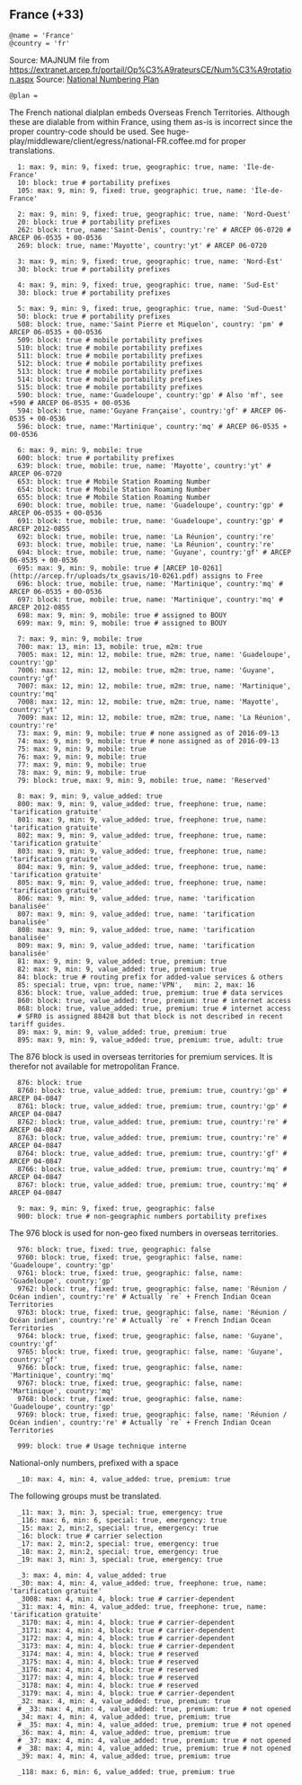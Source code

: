 France (+33)
------------

    @name = 'France'
    @country = 'fr'

Source: MAJNUM file from https://extranet.arcep.fr/portail/Op%C3%A9rateursCE/Num%C3%A9rotation.aspx
Source: [National Numbering Plan](https://www.arcep.fr/uploads/tx_gsavis/18-0881.pdf)

    @plan =

The French national dialplan embeds Overseas French Territories.
Although these are dialable from within France, using them as-is is incorrect since the proper country-code should be used.
See huge-play/middleware/client/egress/national-FR.coffee.md for proper translations.

      1: max: 9, min: 9, fixed: true, geographic: true, name: 'Île-de-France'
      10: block: true # portability prefixes
      105: max: 9, min: 9, fixed: true, geographic: true, name: 'Île-de-France'

      2: max: 9, min: 9, fixed: true, geographic: true, name: 'Nord-Ouest'
      20: block: true # portability prefixes
      262: block: true, name:'Saint-Denis', country:'re' # ARCEP 06-0720 # ARCEP 06-0535 + 00-0536
      269: block: true, name:'Mayotte', country:'yt' # ARCEP 06-0720

      3: max: 9, min: 9, fixed: true, geographic: true, name: 'Nord-Est'
      30: block: true # portability prefixes

      4: max: 9, min: 9, fixed: true, geographic: true, name: 'Sud-Est'
      30: block: true # portability prefixes

      5: max: 9, min: 9, fixed: true, geographic: true, name: 'Sud-Ouest'
      50: block: true # portability prefixes
      508: block: true, name:'Saint Pierre et Miquelon', country: 'pm' # ARCEP 06-0535 + 00-0536
      509: block: true # mobile portability prefixes
      510: block: true # mobile portability prefixes
      511: block: true # mobile portability prefixes
      512: block: true # mobile portability prefixes
      513: block: true # mobile portability prefixes
      514: block: true # mobile portability prefixes
      515: block: true # mobile portability prefixes
      590: block: true, name:'Guadeloupe', country:'gp' # Also 'mf', see +590 # ARCEP 06-0535 + 00-0536
      594: block: true, name:'Guyane Française', country:'gf' # ARCEP 06-0535 + 00-0536
      596: block: true, name:'Martinique', country:'mq' # ARCEP 06-0535 + 00-0536

      6: max: 9, min: 9, mobile: true
      600: block: true # portability prefixes
      639: block: true, mobile: true, name: 'Mayotte', country:'yt' # ARCEP 06-0720
      653: block: true # Mobile Station Roaming Number
      654: block: true # Mobile Station Roaming Number
      655: block: true # Mobile Station Roaming Number
      690: block: true, mobile: true, name: 'Guadeloupe', country:'gp' # ARCEP 06-0535 + 00-0536
      691: block: true, mobile: true, name: 'Guadeloupe', country:'gp' # ARCEP 2012-0855
      692: block: true, mobile: true, name: 'La Réunion', country:'re'
      693: block: true, mobile: true, name: 'La Réunion', country:'re'
      694: block: true, mobile: true, name: 'Guyane', country:'gf' # ARCEP 06-0535 + 00-0536
      695: max: 9, min: 9, mobile: true # [ARCEP 10-0261](http://arcep.fr/uploads/tx_gsavis/10-0261.pdf) assigns to Free
      696: block: true, mobile: true, name: 'Martinique', country:'mq' # ARCEP 06-0535 + 00-0536
      697: block: true, mobile: true, name: 'Martinique', country:'mq' # ARCEP 2012-0855
      698: max: 9, min: 9, mobile: true # assigned to BOUY
      699: max: 9, min: 9, mobile: true # assigned to BOUY

      7: max: 9, min: 9, mobile: true
      700: max: 13, min: 13, mobile: true, m2m: true
      7005: max: 12, min: 12, mobile: true, m2m: true, name: 'Guadeloupe', country:'gp'
      7006: max: 12, min: 12, mobile: true, m2m: true, name: 'Guyane', country:'gf'
      7007: max: 12, min: 12, mobile: true, m2m: true, name: 'Martinique', country:'mq'
      7008: max: 12, min: 12, mobile: true, m2m: true, name: 'Mayotte', country:'yt'
      7009: max: 12, min: 12, mobile: true, m2m: true, name: 'La Réunion', country:'re'
      73: max: 9, min: 9, mobile: true # none assigned as of 2016-09-13
      74: max: 9, min: 9, mobile: true # none assigned as of 2016-09-13
      75: max: 9, min: 9, mobile: true
      76: max: 9, min: 9, mobile: true
      77: max: 9, min: 9, mobile: true
      78: max: 9, min: 9, mobile: true
      79: block: true, max: 9, min: 9, mobile: true, name: 'Reserved'

      8: max: 9, min: 9, value_added: true
      800: max: 9, min: 9, value_added: true, freephone: true, name: 'tarification gratuite'
      801: max: 9, min: 9, value_added: true, freephone: true, name: 'tarification gratuite'
      802: max: 9, min: 9, value_added: true, freephone: true, name: 'tarification gratuite'
      803: max: 9, min: 9, value_added: true, freephone: true, name: 'tarification gratuite'
      804: max: 9, min: 9, value_added: true, freephone: true, name: 'tarification gratuite'
      805: max: 9, min: 9, value_added: true, freephone: true, name: 'tarification gratuite'
      806: max: 9, min: 9, value_added: true, name: 'tarification banalisée'
      807: max: 9, min: 9, value_added: true, name: 'tarification banalisée'
      808: max: 9, min: 9, value_added: true, name: 'tarification banalisée'
      809: max: 9, min: 9, value_added: true, name: 'tarification banalisée'
      81: max: 9, min: 9, value_added: true, premium: true
      82: max: 9, min: 9, value_added: true, premium: true
      84: block: true # routing prefix for added-value services & others
      85: special: true, vpn: true, name:'VPN',   min: 2, max: 16
      836: block: true, value_added: true, premium: true # data services
      860: block: true, value_added: true, premium: true # internet access
      868: block: true, value_added: true, premium: true # internet access
      # SFR0 is assigned 88428 but that block is not described in recent tariff guides.
      89: max: 9, min: 9, value_added: true, premium: true
      895: max: 9, min: 9, value_added: true, premium: true, adult: true

The 876 block is used in overseas territories for premium services. It is therefor not available for metropolitan France.

      876: block: true
      8760: block: true, value_added: true, premium: true, country:'gp' # ARCEP 04-0847
      8761: block: true, value_added: true, premium: true, country:'gp' # ARCEP 04-0847
      8762: block: true, value_added: true, premium: true, country:'re' # ARCEP 04-0847
      8763: block: true, value_added: true, premium: true, country:'re' # ARCEP 04-0847
      8764: block: true, value_added: true, premium: true, country:'gf' # ARCEP 04-0847
      8766: block: true, value_added: true, premium: true, country:'mq' # ARCEP 04-0847
      8767: block: true, value_added: true, premium: true, country:'mq' # ARCEP 04-0847

      9: max: 9, min: 9, fixed: true, geographic: false
      900: block: true # non-geographic numbers portability prefixes

The 976 block is used for non-geo fixed numbers in overseas territories.

      976: block: true, fixed: true, geographic: false
      9760: block: true, fixed: true, geographic: false, name: 'Guadeloupe', country:'gp'
      9761: block: true, fixed: true, geographic: false, name: 'Guadeloupe', country:'gp'
      9762: block: true, fixed: true, geographic: false, name: 'Réunion / Océan indien', country:'re' # Actually `re` + French Indian Ocean Territories
      9763: block: true, fixed: true, geographic: false, name: 'Réunion / Océan indien', country:'re' # Actually `re` + French Indian Ocean Territories
      9764: block: true, fixed: true, geographic: false, name: 'Guyane', country:'gf'
      9765: block: true, fixed: true, geographic: false, name: 'Guyane', country:'gf'
      9766: block: true, fixed: true, geographic: false, name: 'Martinique', country:'mq'
      9767: block: true, fixed: true, geographic: false, name: 'Martinique', country:'mq'
      9768: block: true, fixed: true, geographic: false, name: 'Guadeloupe', country:'gp'
      9769: block: true, fixed: true, geographic: false, name: 'Réunion / Océan indien', country:'re' # Actually `re` + French Indian Ocean Territories

      999: block: true # Usage technique interne

National-only numbers, prefixed with a space

      _10: max: 4, min: 4, value_added: true, premium: true

The following groups must be translated.

      _11: max: 3, min: 3, special: true, emergency: true
      _116: max: 6, min: 6, special: true, emergency: true
      _15: max: 2, min:2, special: true, emergency: true
      _16: block: true # carrier selection
      _17: max: 2, min:2, special: true, emergency: true
      _18: max: 2, min:2, special: true, emergency: true
      _19: max: 3, min: 3, special: true, emergency: true

      _3: max: 4, min: 4, value_added: true
      _30: max: 4, min: 4, value_added: true, freephone: true, name: 'tarification gratuite'
      _3008: max: 4, min: 4, block: true # carrier-dependent
      _31: max: 4, min: 4, value_added: true, freephone: true, name: 'tarification gratuite'
      _3170: max: 4, min: 4, block: true # carrier-dependent
      _3171: max: 4, min: 4, block: true # carrier-dependent
      _3172: max: 4, min: 4, block: true # carrier-dependent
      _3173: max: 4, min: 4, block: true # carrier-dependent
      _3174: max: 4, min: 4, block: true # reserved
      _3175: max: 4, min: 4, block: true # reserved
      _3176: max: 4, min: 4, block: true # reserved
      _3177: max: 4, min: 4, block: true # reserved
      _3178: max: 4, min: 4, block: true # reserved
      _3179: max: 4, min: 4, block: true # carrier-dependent
      _32: max: 4, min: 4, value_added: true, premium: true
      # _33: max: 4, min: 4, value_added: true, premium: true # not opened
      _34: max: 4, min: 4, value_added: true, premium: true
      # _35: max: 4, min: 4, value_added: true, premium: true # not opened
      _36: max: 4, min: 4, value_added: true, premium: true
      # _37: max: 4, min: 4, value_added: true, premium: true # not opened
      # _38: max: 4, min: 4, value_added: true, premium: true # not opened
      _39: max: 4, min: 4, value_added: true, premium: true

      _118: max: 6, min: 6, value_added: true, premium: true
